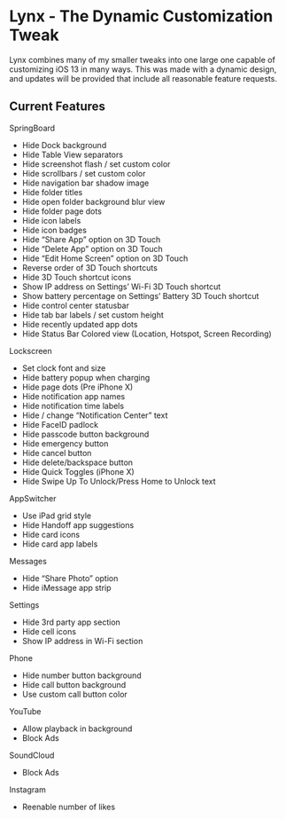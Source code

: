 # Lynx - The Dynamic Customization Tweak

Lynx combines many of my smaller tweaks into one large one capable of customizing iOS 13 in many ways. This was made with a dynamic design, and updates will be provided that include all reasonable feature requests.

## Current Features

SpringBoard

* Hide Dock background
* Hide Table View separators
* Hide screenshot flash / set custom color
* Hide scrollbars / set custom color
* Hide navigation bar shadow image
* Hide folder titles
* Hide open folder background blur view
* Hide folder page dots
* Hide icon labels
* Hide icon badges
* Hide “Share App” option on 3D Touch
* Hide “Delete App” option on 3D Touch
* Hide “Edit Home Screen” option on 3D Touch
* Reverse order of 3D Touch shortcuts
* Hide 3D Touch shortcut icons
* Show IP address on Settings’ Wi-Fi 3D Touch shortcut
* Show battery percentage on Settings’ Battery 3D Touch shortcut
* Hide control center statusbar
* Hide tab bar labels / set custom height
* Hide recently updated app dots
* Hide Status Bar Colored view (Location, Hotspot, Screen Recording)

Lockscreen

* Set clock font and size
* Hide battery popup when charging
* Hide page dots (Pre iPhone X)
* Hide notification app names
* Hide notification time labels
* Hide / change “Notification Center” text
* Hide FaceID padlock
* Hide passcode button background
* Hide emergency button
* Hide cancel button
* Hide delete/backspace button
* Hide Quick Toggles (iPhone X)
* Hide Swipe Up To Unlock/Press Home to Unlock text

AppSwitcher

* Use iPad grid style
* Hide Handoff app suggestions
* Hide card icons
* Hide card app labels

Messages

* Hide “Share Photo” option
* Hide iMessage app strip

Settings

* Hide 3rd party app section
* Hide cell icons
* Show IP address in Wi-Fi section

Phone

* Hide number button background
* Hide call button background
* Use custom call button color

YouTube

* Allow playback in background
* Block Ads

SoundCloud

* Block Ads

Instagram

* Reenable number of likes
